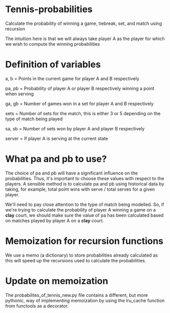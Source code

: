 # Tennis-probabilities
Calculate the probability of winning a game, tiebreak, set, and match using recursion

The intuition here is that we will always take player A as the player for which we wish to compute the winning probabilities

# Definition of variables
a, b  = Points in the current game for player A and B respectively

pa, pb = Probability of player A or player B respectively winning a point when serving

ga, gb = Number of games won in a set for player A and B respectively

sets = Number of sets for the match, this is either 3 or 5 depending on the type of match being played

sa, sb = Number of sets won by player A and player B respectively

server = If player A is serving at the current state

# What pa and pb to use?
The choice of pa and pb will have a significant influence on the probabilities. Thus, it's important to choose these values with respect to the players. A sensible method is to calculate pa and pb using historical data by taking, for example, total point wins with serve / total serves for a given player. 

We'll need to pay close attention to the type of match being modelled. So, if we're trying to calculate the probability of player A winning a game on a <strong>clay</strong> court, we should make sure the value of pa has been calculated based on matches played by player A on a <strong>clay</strong> court.

# Memoization for recursion functions
We use a memo (a dictionary) to store probabilities already calculated as this will speed up
the recursions used to calculate the probabilities. 

# Update on memoization
The probabilites_of_tennis_new.py file contains a different, but more pythonic, way of implementing memoization by using the lru_cache function from functools as a decorator.
